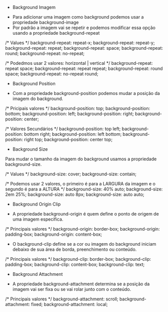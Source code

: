* Background Imagem

- Para adicionar uma imagem como background podemos usar a propriedade background-image
- Por padrão a imagem vai se repetir e podemos modificar essa opção usando a propriedade background-repeat

/* Values */
background-repeat: repeat-x;
background-repeat: repeat-y;
background-repeat: repeat;
background-repeat: space;
background-repeat: round;
background-repeat: no-repeat;

/* Podedmos usar 2 valores: horizontal | vertical */
background-repeat: repeat space;
background-repeat: repeat repeat;
background-repeat: round space;
background-repeat: no-repeat round;

* Background Position

- Com a propriedade background-position podemos mudar a posição da imagem do background.

/* Pricipais valores */
background-position: top;
background-position: bottom;
background-position: left;
background-position: right;
background-position: center;

/* Valores Secundários */
background-position: top left;
background-position: bottom right;
background-position: left bottom;
background-position: right top;
background-position: center top;

* Background Size

Para mudar o tamanho da imagem do background usamos a propriedade background-size.

/* Values */
background-size: cover;
background-size: contain;

/* Podemos usar 2 valores, o primeiro é para a LARGURA da imagem e o segundo é para a ALTURA */
background-size: 40% auto;
background-size: 2em 25%;
background-size: auto 8px;
background-size: auto auto;

* Background Origin Clip

- A propriedade background-origin é quem define o ponto de origem de uma imagem específica.

/* Principais valores */
background-origin: border-box;
background-origin: padding-box;
background-origin: content-box;

- O background-clip define se a cor ou imagem do background iniciam debaixo de sua área de borda, preenchimento ou conteúdo.

/* Principais valores */
background-clip: border-box;
background-clip: padding-box;
background-clip: content-box;
background-clip: text;

* Background Attachment

- A propriedade background-attachment determina se a posição da imagem vai ser fixa ou se vai rolar junto com o conteúdo.

/* Principais valores */
background-attachment: scroll;
background-attachment: fixed;
background-attachment: local;
